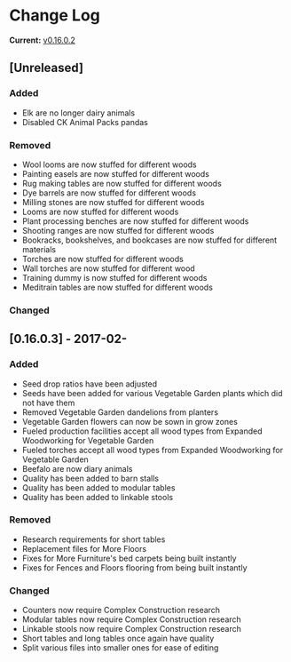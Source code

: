 # Change Log

**Current:** [v0.16.0.2](https://github.com/Qwynn/PlusPlusAddon/releases/tag/v0.16.0.2)

## [Unreleased]
### Added
- Elk are no longer dairy animals
- Disabled CK Animal Packs pandas

### Removed
- Wool looms are now stuffed for different woods
- Painting easels are now stuffed for different woods
- Rug making tables are now stuffed for different woods
- Dye barrels are now stuffed for different woods
- Milling stones are now stuffed for different woods
- Looms are now stuffed for different woods
- Plant processing benches are now stuffed for different woods
- Shooting ranges are now stuffed for different woods
- Bookracks, bookshelves, and bookcases are now stuffed for different materials
- Torches are now stuffed for different woods
- Wall torches are now stuffed for different wood
- Training dummy is now stuffed for different woods
- Meditrain tables are now stuffed for different woods

### Changed


## [0.16.0.3] - 2017-02-
### Added
- Seed drop ratios have been adjusted
- Seeds have been added for various Vegetable Garden plants which did not have them
- Removed Vegetable Garden dandelions from planters
- Vegetable Garden flowers can now be sown in grow zones
- Fueled production facilities accept all wood types from Expanded Woodworking for Vegetable Garden
- Fueled torches accept all wood types from Expanded Woodworking for Vegetable Garden
- Beefalo are now diary animals
- Quality has been added to barn stalls
- Quality has been added to modular tables
- Quality has been added to linkable stools

### Removed
- Research requirements for short tables
- Replacement files for More Floors
- Fixes for More Furniture's bed carpets being built instantly
- Fixes for Fences and Floors flooring from being built instantly

### Changed
- Counters now require Complex Construction research
- Modular tables now require Complex Construction research
- Linkable stools now require Complex Construction research
- Short tables and long tables once again have quality
- Split various files into smaller ones for ease of editing
